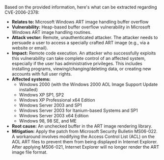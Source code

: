 Based on the provided information, here's what can be extracted regarding CVE-2006-2378:

*   **Relates to:** Microsoft Windows ART image handling buffer overflow
*   **Vulnerability:** Heap-based buffer overflow vulnerability in Microsoft Windows ART image handling routines.
*   **Attack vector:** Remote, unauthenticated attacker. The attacker needs to persuade a user to access a specially crafted ART image (e.g., via a website or email).
*   **Impact:** Remote code execution. An attacker who successfully exploits this vulnerability can take complete control of an affected system, especially if the user has administrative privileges. This includes installing programs, viewing/changing/deleting data, or creating new accounts with full user rights.
*   **Affected systems:**
    *   Windows 2000 (with the Windows 2000 AOL Image Support Update installed)
    *   Windows XP SP1, SP2
    *   Windows XP Professional x64 Edition
    *   Windows Server 2003 and SP1
    *   Windows Server 2003 for Itanium-based Systems and SP1
    *   Windows Server 2003 x64 Edition
    *   Windows 98, 98 SE, and ME
*   **Root cause:** An unchecked buffer in the ART image rendering library.
*   **Mitigation:** Apply the patch from Microsoft Security Bulletin MS06-022. A workaround involves modifying the Access Control List (ACL) on the AOL ART files to prevent them from being displayed in Internet Explorer. After applying MS06-021, Internet Explorer will no longer render the ART image file format.